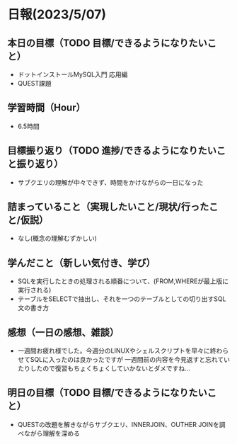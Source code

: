 # 日報(2023/5/07)

## 本日の目標（TODO 目標/できるようになりたいこと）

- ドットインストールMySQL入門 応用編
- QUEST課題

## 学習時間（Hour）
- 6.5時間

## 目標振り返り（TODO 進捗/できるようになりたいこと振り返り）

- サブクエリの理解が中々できず、時間をかけながらの一日になった

## 詰まっていること（実現したいこと/現状/行ったこと/仮説）

- なし(概念の理解むずかしい)


## 学んだこと（新しい気付き、学び）

- SQLを実行したときの処理される順番について、(FROM,WHEREが最上版に実行される)
- テーブルをSELECTで抽出し、それを一つのテーブルとしての切り出すSQL文の書き方

## 感想（一日の感想、雑談）

- 一週間お疲れ様でした。今週分のLINUXやシェルスクリプトを早々に終わらせてSQLに入ったのは良かったですが
一週間前の内容を今見返すと忘れていたりしたので復習もちょくちょくしていかないとダメですね…

## 明日の目標（TODO 目標/できるようになりたいこと）

- QUESTの改題を解きながらサブクエリ、INNERJOIN、OUTHER JOINを調べながら理解を深める